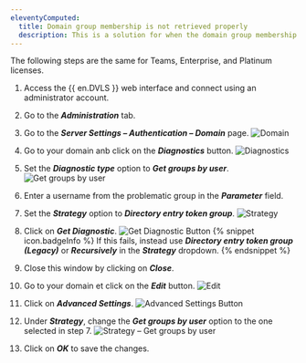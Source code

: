 ```yaml
---
eleventyComputed:
  title: Domain group membership is not retrieved properly
  description: This is a solution for when the domain group membership is not retrieved correctly from Active Directory.
---
```

The following steps are the same for Teams, Enterprise, and Platinum licenses.

1. Access the {{ en.DVLS }} web interface and connect using an administrator account.
1. Go to the ***Administration*** tab.
1. Go to the ***Server Settings – Authentication – Domain*** page.
![Domain](https://cdnweb.devolutions.net/docs/en/kb/KB0022.png)
1. Go to your domain anb click on the ***Diagnostics*** button.
![Diagnostics](https://cdnweb.devolutions.net/docs/en/kb/KB6001_2024_1.png)
1. Set the ***Diagnostic type*** option to ***Get groups by user***.
![Get groups by user](https://cdnweb.devolutions.net/docs/en/kb/KB0013.png)
1. Enter a username from the problematic group in the ***Parameter*** field.
1. Set the ***Strategy*** option to ***Directory entry token group***.
![Strategy](https://cdnweb.devolutions.net/docs/en/kb/KB0014.png)
1. Click on ***Get Diagnostic***.
![Get Diagnostic Button](https://cdnweb.devolutions.net/docs/en/kb/KB0015.png)
{% snippet icon.badgeInfo %}
If this fails, instead use ***Directory entry token group (Legacy)*** or ***Recursively*** in the ***Strategy*** dropdown.
{% endsnippet %}

9. Close this window by clicking on ***Close***.
1. Go to your domain et click on the ***Edit*** button.
![Edit](https://cdnweb.devolutions.net/docs/en/kb/KB6002_2024_1.png)
1. Click on ***Advanced Settings***.
![Advanced Settings Button](https://cdnweb.devolutions.net/docs/en/kb/KB0024.png)
1. Under ***Strategy***, change the ***Get groups by user*** option to the one selected in step 7.
![Strategy – Get groups by user](https://cdnweb.devolutions.net/docs/en/kb/KB6000_2024_1.png)
1. Click on ***OK*** to save the changes.